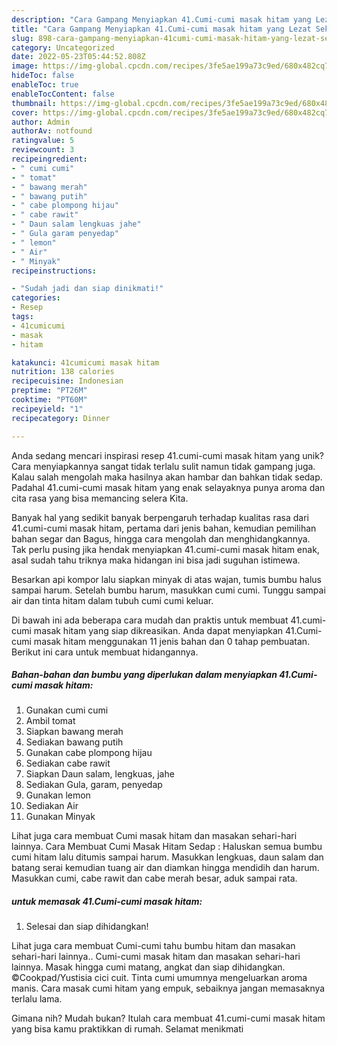 ```yaml
---
description: "Cara Gampang Menyiapkan 41.Cumi-cumi masak hitam yang Lezat Sekali"
title: "Cara Gampang Menyiapkan 41.Cumi-cumi masak hitam yang Lezat Sekali"
slug: 898-cara-gampang-menyiapkan-41cumi-cumi-masak-hitam-yang-lezat-sekali
category: Uncategorized
date: 2022-05-23T05:44:52.808Z
image: https://img-global.cpcdn.com/recipes/3fe5ae199a73c9ed/680x482cq70/41cumi-cumi-masak-hitam-foto-resep-utama.jpg
hideToc: false
enableToc: true
enableTocContent: false
thumbnail: https://img-global.cpcdn.com/recipes/3fe5ae199a73c9ed/680x482cq70/41cumi-cumi-masak-hitam-foto-resep-utama.jpg
cover: https://img-global.cpcdn.com/recipes/3fe5ae199a73c9ed/680x482cq70/41cumi-cumi-masak-hitam-foto-resep-utama.jpg
author: Admin
authorAv: notfound
ratingvalue: 5
reviewcount: 3
recipeingredient:
- " cumi cumi"
- " tomat"
- " bawang merah"
- " bawang putih"
- " cabe plompong hijau"
- " cabe rawit"
- " Daun salam lengkuas jahe"
- " Gula garam penyedap"
- " lemon"
- " Air"
- " Minyak"
recipeinstructions:

- "Sudah jadi dan siap dinikmati!"
categories:
- Resep
tags:
- 41cumicumi
- masak
- hitam

katakunci: 41cumicumi masak hitam 
nutrition: 138 calories
recipecuisine: Indonesian
preptime: "PT26M"
cooktime: "PT60M"
recipeyield: "1"
recipecategory: Dinner

---
```





Anda sedang mencari inspirasi resep 41.cumi-cumi masak hitam yang unik? Cara menyiapkannya sangat tidak terlalu sulit namun tidak gampang juga. Kalau salah mengolah maka hasilnya akan hambar dan bahkan tidak sedap. Padahal 41.cumi-cumi masak hitam yang enak selayaknya punya aroma dan cita rasa yang bisa memancing selera Kita.





Banyak hal yang sedikit banyak berpengaruh terhadap kualitas rasa dari 41.cumi-cumi masak hitam, pertama dari jenis bahan, kemudian pemilihan bahan segar dan Bagus, hingga cara mengolah dan menghidangkannya. Tak perlu pusing jika hendak menyiapkan 41.cumi-cumi masak hitam enak,      asal sudah tahu triknya maka hidangan ini bisa jadi suguhan istimewa.














Besarkan api kompor lalu siapkan minyak di atas wajan, tumis bumbu halus sampai harum. Setelah bumbu harum, masukkan cumi cumi. Tunggu sampai air dan tinta hitam dalam tubuh cumi cumi keluar.






Di bawah ini ada beberapa cara mudah dan praktis untuk membuat 41.cumi-cumi masak hitam yang siap dikreasikan. Anda dapat menyiapkan 41.Cumi-cumi masak hitam menggunakan 11 jenis bahan dan 0 tahap pembuatan. Berikut ini cara untuk membuat hidangannya.

<!--inarticleads1-->

##### Bahan-bahan dan bumbu yang diperlukan dalam menyiapkan 41.Cumi-cumi masak hitam:

1. Gunakan  cumi cumi
1. Ambil  tomat
1. Siapkan  bawang merah
1. Sediakan  bawang putih
1. Gunakan  cabe plompong hijau
1. Sediakan  cabe rawit
1. Siapkan  Daun salam, lengkuas, jahe
1. Sediakan  Gula, garam, penyedap
1. Gunakan  lemon
1. Sediakan  Air
1. Gunakan  Minyak


Lihat juga cara membuat Cumi masak hitam dan masakan sehari-hari lainnya. Cara Membuat Cumi Masak Hitam Sedap : Haluskan semua bumbu cumi hitam lalu ditumis sampai harum. Masukkan lengkuas, daun salam dan batang serai kemudian tuang air dan diamkan hingga mendidih dan harum. Masukkan cumi, cabe rawit dan cabe merah besar, aduk sampai rata. 

<!--inarticleads2-->

#####  untuk memasak 41.Cumi-cumi masak hitam:


1. Selesai dan siap dihidangkan!

Lihat juga cara membuat Cumi-cumi tahu bumbu hitam dan masakan sehari-hari lainnya.. Cumi-cumi masak hitam dan masakan sehari-hari lainnya. Masak hingga cumi matang, angkat dan siap dihidangkan. ©Cookpad/Yustisia cici cuit. Tinta cumi umumnya mengeluarkan aroma manis. Cara masak cumi hitam yang empuk, sebaiknya jangan memasaknya terlalu lama. 

Gimana nih? Mudah bukan? Itulah cara membuat 41.cumi-cumi masak hitam yang bisa kamu praktikkan di rumah. Selamat menikmati
